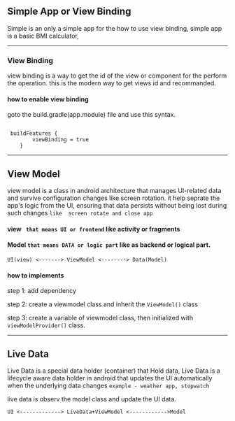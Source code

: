 ## Simple App or View Binding 
Simple is an only a simple app for the how to use view binding, simple app is a basic BMI calculator,

---
### View Binding

view binding is a way to get the id of the view or component for the perform the operation. this is the modern way to get views id and recommanded.

 #### how to enable view binding 
 goto the build.gradle(app.module) file and use this syntax. 

``` View Binding 

 buildFeatures {
        viewBinding = true
    }

```

----

## View Model

view model is a class in android architecture that manages UI-related data and survive configuration changes like screen rotation. it help seprate the app's logic from the UI, ensuring that data persists without being lost during such changes `like  screen rotate and close app`

#### view ` that means UI or frontend` like activity or fragments

#### Model `that means DATA or logic part` like as backend or logical part. 

```
UI(view) <-------> ViewModel <--------> Data(Model)
```
#### how to implements 
step 1: add dependency

step 2: create a viewmodel class and inherit the `ViewModel()` class

step 3: create a variable of viewmodel class, then initialized with `viewModelProvider()` class. 

------
## Live Data

Live Data is a special data holder (container) that Hold data, Live Data is a lifecycle aware data holder in android that updates the UI automatically when the underlying data changes `example - weather app, stopwatch`

live data is observ the model class and update the UI data.

```Live Data
UI <-------------> LiveData+ViewModel <------------>Model
```
